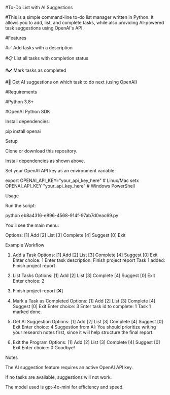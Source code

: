 #To-Do List with AI Suggestions

#This is a simple command-line to-do list manager written in Python. It allows you to add, list, and complete tasks, while also providing AI-powered task suggestions using OpenAI's API.

#Features

#✅ Add tasks with a description

#📋 List all tasks with completion status

#✔️ Mark tasks as completed

#🤖 Get AI suggestions on which task to do next (using OpenAI)

#Requirements

#Python 3.8+

#OpenAI Python SDK

Install dependencies:

pip install openai

Setup

Clone or download this repository.

Install dependencies as shown above.

Set your OpenAI API key as an environment variable:

export OPENAI_API_KEY="your_api_key_here"   # Linux/Mac
setx OPENAI_API_KEY "your_api_key_here"     # Windows PowerShell

Usage

Run the script:

python eb8a4316-e896-4568-914f-97ab7d0eac69.py


You’ll see the main menu:

Options: [1] Add [2] List [3] Complete [4] Suggest [0] Exit

Example Workflow
1. Add a Task
Options: [1] Add [2] List [3] Complete [4] Suggest [0] Exit
Enter choice: 1
Enter task description: Finish project report
Task 1 added: Finish project report

2. List Tasks
Options: [1] Add [2] List [3] Complete [4] Suggest [0] Exit
Enter choice: 2
1. Finish project report [❌]

3. Mark a Task as Completed
Options: [1] Add [2] List [3] Complete [4] Suggest [0] Exit
Enter choice: 3
Enter task id to complete: 1
Task 1 marked done.

4. Get AI Suggestion
Options: [1] Add [2] List [3] Complete [4] Suggest [0] Exit
Enter choice: 4
Suggestion from AI:
You should prioritize writing your research notes first, since it will help structure the final report.

5. Exit the Program
Options: [1] Add [2] List [3] Complete [4] Suggest [0] Exit
Enter choice: 0
Goodbye!

Notes

The AI suggestion feature requires an active OpenAI API key.

If no tasks are available, suggestions will not work.

The model used is gpt-4o-mini for efficiency and speed.
